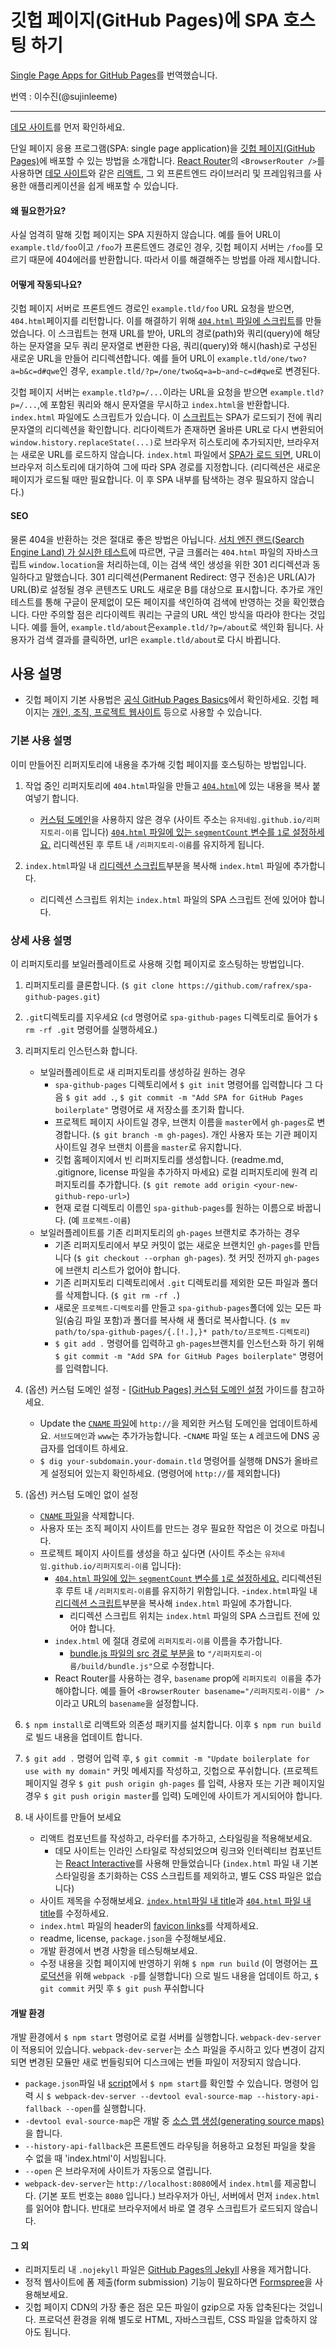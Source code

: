 # 깃헙 페이지(GitHub Pages)에 SPA 호스팅 하기

[Single Page Apps for GitHub Pages](https://github.com/rafrex/spa-github-pages)를 번역했습니다. 

번역 : 이수진(@sujinleeme)

----

[데모 사이트][liveExample]를 먼저 확인하세요.  
 
 단일 페이지 응용 프로그램(SPA: single page application)을 [깃헙 페이지(GitHub Pages)][ghPagesOverview]에 배포할 수 있는 방법을 소개합니다. [React Router][reactRouter]의 `<BrowserRouter />`를 사용하면 [데모 사이트][liveExample]와 같은 [리액트][react], 그 외 프론트엔드 라이브러리 및 프레임워크를 사용한 애플리케이션을 쉽게 배포할 수 있습니다.

#### 왜 필요한가요?
사실 엄격히 말해 깃헙 페이지는 SPA 지원하지 않습니다. 예를 들어 URL이 `example.tld/foo`이고 `/foo`가 프론트엔드 경로인 경우, 깃헙 페이지 서버는 `/foo`를 모르기 때문에 404에러를 반환합니다. 따라서 이를 해결해주는 방법를 아래 제시합니다. 

#### 어떻게 작동되나요?
깃헙 페이지 서버로 프론트엔드 경로인 `example.tld/foo` URL 요청을 받으면, `404.html`페이지를 리턴합니다. 이를 해결하기 위해 [`404.html` 파일에 스크립트][404html]를 만들었습니다. 이 스크립트는 현재 URL를 받아, URL의 경로(path)와 쿼리(query)에 해당하는 문자열을 모두 쿼리 문자열로 변환한 다음, 쿼리(query)와 해시(hash)로 구성된 새로운 URL을 만들어 리디렉션합니다. 예를 들어 URL이 `example.tld/one/two?a=b&c=d#qwe`인 경우, `example.tld/?p=/one/two&q=a=b~and~c=d#qwe`로 변경된다.

깃헙 페이지 서버는 `example.tld?p=/...`이라는 URL을 요청을 받으면 `example.tld?p=/...`,에 포함된 쿼리와 해시 문자열을 무시하고 `index.html`을 반환합니다. `index.html` 파일에도 스크립트가 있습니다. 이 [스크립트][indexHtmlScript]는 SPA가 로드되기 전에 쿼리 문자열의 리디렉션을 확인합니다. 리다이렉트가 존재하면 올바른 URL로 다시 변환되어 `window.history.replaceState(...)`로 브라우저 히스토리에 추가되지만, 브라우저는 새로운 URL를 로드하지 않습니다. `index.html` 파일에서 [SPA가 로드 되면][indexHtmlSPA], URL이 브라우저 히스토리에 대기하여 그에 따라 SPA 경로를 지정합니다. (리디렉션은 새로운 페이지가 로드될 때만 필요합니다. 이 후 SPA 내부를 탐색하는 경우 필요하지 않습니다.)

#### SEO  
물론 404을 반환하는 것은 절대로 좋은 방법은 아닙니다. [서치 엔진 랜드(Search Engine Land) 가 실시한 테스트][seoLand]에 따르면, 구글 크롤러는 `404.html` 파일의 자바스크립트 `window.location`을 처리하는데, 이는 검색 색인 생성을 위한 301 리디렉션과 동일하다고 말했습니다. 301 리디렉션(Permanent Redirect: 영구 전송)은 URL(A)가 URL(B)로 설정될 경우 콘텐츠도 URL도 새로운 B를 대상으로 표시합니다. 추가로 개인 테스트를 통해 구글이 문제없이 모든 페이지를 색인하여 검색에 반영하는 것을 확인했습니다. 다만 주의할 점은 리다이렉트 쿼리는 구글의 URL 색인 방식을 따라야 한다는 것입니다. 예를 들어, `example.tld/about`은`example.tld/?p=/about`로 색인화 됩니다. 사용자가 검색 결과를 클릭하면, url은 `example.tld/about`로 다시 바뀝니다.


## 사용 설명
* 깃헙 페이지 기본 사용법은 [공식 GitHub Pages Basics][ghPagesBasics]에서 확인하세요. 깃헙 페이지는 [개인, 조직, 프로젝트 웹사이트][ghPagesTypes] 등으로 사용할 수 있습니다.

### **기본 사용 설명** 
  이미 만들어진 리퍼지토리에 내용을 추가해 깃헙 페이지를 호스팅하는 방법입니다.
  
  1. 작업 중인 리퍼지토리에 `404.html`파일을 만들고 [`404.html`][404html]에 있는 내용을 복사 붙여넣기 합니다.
      - [커스텀 도메인][customDomain]을 사용하지 않은 경우  (사이트 주소는 `유저네임.github.io/리퍼지토리-이름` 입니다) [`404.html` 파일에 있는 `segmentCount` 변수를 `1`로 설정하세요.][segmentCount] 리디렉션된 후 루트 내 `/리퍼지토리-이름`를 유지하게 됩니다.
  
  2. `index.html`파일 내 [리디렉션 스크립트][indexHtmlScript]부분을 복사해 `index.html` 파일에 추가합니다.
      - 리디렉션 스크립트 위치는 `index.html` 파일의 SPA 스크립트 전에 있어야 합니다.

### **상세 사용 설명**
  이 리퍼지토리를 보일러플레이트로 사용해 깃헙 페이지로 호스팅하는 방법입니다.
  
  1. 리퍼지토리를 클론합니다. (`$ git clone https://github.com/rafrex/spa-github-pages.git`)
  
  2. `.git`디렉토리를 지우세요 (`cd` 명령어로 `spa-github-pages` 디렉토리로 들어가 `$ rm -rf .git` 명령어를 실행하세요.)
  
  3. 리퍼지토리 인스턴스화 합니다.
      - 보일러플레이트로 새 리퍼지토리를 생성하길 원하는 경우
        - `spa-github-pages` 디렉토리에서 `$ git init` 명령어를 입력합니다 그 다음 `$ git add .`, `$ git commit -m "Add SPA for GitHub Pages boilerplate"` 명령어로 새 저장소를 초기화 합니다.
        - 프로젝트 페이지 사이트일 경우, 브랜치 이름을 `master`에서 `gh-pages`로 변경합니다. (`$ git branch -m gh-pages`). 개인 사용자 또는 기관 페이지 사이트일 경우 브랜치 이름을 `master`로 유지합니다.
        - 깃헙 홈페이지에서 빈 리퍼지토리를 생성합니다. (readme.md, .gitignore, license 파일을 추가하지 마세요) 로컬 리퍼지토리에 원격 리퍼지토리를 추가합니다. (`$ git remote add origin <your-new-github-repo-url>`)
        - 현재 로컬 디렉토리 이름인 `spa-github-pages`를 원하는 이름으로 바꿉니다. (예 `프로젝트-이름`)
      - 보일러플레이트를 기존 리퍼지토리의 `gh-pages` 브랜치로 추가하는 경우
        - 기존 리퍼지토리에서 부모 커밋이 없는 새로운 브랜치인 `gh-pages`를 만듭니다 (`$ git checkout --orphan gh-pages`). 첫 커밋 전까지 `gh-pages`에 브랜치 리스트가 없어야 합니다.
        - 기존 리퍼지토리 디렉토리에서  `.git` 디렉토리를 제외한 모든 파일과 폴더를 삭제합니다. (`$ git rm -rf .`)
        - 새로운 `프로젝트-디렉토리`를 만들고 `spa-github-pages`폴더에 있는 모든 파일(숨김 파일 포함)과 폴더를 복사해 새 폴더로 복사합니다. (`$ mv path/to/spa-github-pages/{.[!.],}* path/to/프로젝트-디렉토리`)
        - `$ git add .` 명령어를 입력하고 `gh-pages`브랜치를 인스턴스화 하기 위해 `$ git commit -m "Add SPA for GitHub Pages boilerplate"` 명령어를 입력합니다.
  
  4. (옵션) 커스텀 도메인 설정 - [[GitHub Pages] 커스텀 도메인 설정][customDomain] 가이드를 참고하세요.
      - Update the  [`CNAME` 파일][cnameFile]에 `http://`을 제외한 커스텀 도메인을 업데이트하세요. `서브도메인`과  `www`는 추가가능합니다.
      -`CNAME` 파일 또는 `A` 레코드에 DNS 공급자를 업데이트 하세요.
      - `$ dig your-subdomain.your-domain.tld` 명령어를 실행해 DNS가 올바르게 설정되어 있는지 확인하세요. (명령어에 `http://`를 제외합니다)
        
  5. (옵션) 커스텀 도메인 없이 설정 
      -  [`CNAME` 파일][cnameFile]을 삭제합니다.
      - 사용자 또는 조직 페이지 사이트를 만드는 경우 필요한 작업은 이 것으로 마칩니다.
      - 프로젝트 페이지 사이트를 생성을 하고 싶다면 (사이트 주소는 `유저네임.github.io/리퍼지토리-이름` 입니다):
        - [`404.html` 파일에 있는 `segmentCount` 변수를 `1`로 설정하세요.][segmentCount] 리디렉션된 후 루트 내 `/리퍼지토리-이름`를 유지하기 위함입니다.
        -`index.html`파일 내 [리디렉션 스크립트][indexHtmlScript]부분을 복사해 `index.html` 파일에 추가합니다.
          - 리디렉션 스크립트 위치는 `index.html` 파일의 SPA 스크립트 전에 있어야 합니다.
        - `index.html` 에 절대 경로에 `리퍼지토리-이름` 이름을 추가합니다.
          - [bundle.js 파일의 src 경로 부분을][indexHtmlSPA] to `"/리퍼지토리-이름/build/bundle.js"`으로 수정합니다.
        - React Router를 사용하는 경우, `basename` prop에  `리퍼지토리 이름`을 추가해야합니다. 예를 들어 `<BrowserRouter basename="/리퍼지토리-이름" />` 이라고 URL의 `basename`을 설정합니다.
  
  6. `$ npm install`로 리액트와 의존성 패키지를 설치합니다. 이후 `$ npm run build`로 빌드 내용을 업데이트 합니다.
  
  7. `$ git add .` 명령어 입력 후, `$ git commit -m "Update boilerplate for use with my domain"` 커밋 메세지를 작성하고, 깃헙으로 푸쉬합니다. (프로젝트 페이지일 경우 `$ git push origin gh-pages` 를 입력, 사용자 또는 기관 페이지일 경우 `$ git push origin master`를 입력) 도메인에 사이트가 게시되어야 합니다.
  
  8. 내 사이트를 만들어 보세요
      - 리액트 컴포넌트를 작성하고, 라우터를 추가하고, 스타일링을 적용해보세요.
        - 데모 사이트는 인라인 스타일로 작성되었으며 링크와 인터렉티브 컴포넌트는 [React Interactive][reactInteractive]를 사용해 만들었습니다 (`index.html` 파일 내 기본 스타일링을 초기화하는 CSS 스크립트를 제외하고, 별도 CSS 파일은 없습니다)
      - 사이트 제목을 수정해보세요. [`index.html`파일 내 title][indexHtmlTitle]과 [ `404.html` 파일 내  title][404htmlTitle]를 수정하세요.
      - `index.html` 파일의 header의 [favicon links][favicon]를 삭제하세요.
      - readme, license, `package.json`을 수정해보세요.
      - 개발 환경에서 변경 사항을 테스팅해보세요.
      - 수정 내용을 깃헙 페이지에 반영하기 위해 `$ npm run build` (이 명령어는 [프로덕션][webpackProduction]을 위해 `webpack -p`를 실행합니다) 으로 빌드 내용을 업데이트 하고, `$ git commit` 커밋 후 `$ git push` 푸쉬합니다

#### 개발 환경
개발 환경에서 `$ npm start` 명령어로 로컬 서버를 실행합니다. `webpack-dev-server`이 적용되어 있습니다. `webpack-dev-server`는 소스 파일을 주시하고 있다 변경이 감지되면 변경된 모듈만 새로 번들링되어 디스크에는 번들 파일이 저장되지 않습니다. 
  - `package.json`파일 내 [script][startScript]에서 `$ npm start`를 확인할 수 있습니다. 명령어 입력 시 `$ webpack-dev-server --devtool eval-source-map --history-api-fallback --open`를 실행합니다.
  - `-devtool eval-source-map`은 개발 중 [소스 맵 생성(generating source maps)][webpackDevtool]을 합니다.
  - `--history-api-fallback`은 프론트엔드 라우팅을 허용하고 요청된 파일을 찾을 수 없을 때 'index.html'이 서빙됩니다.
  - `--open` 은 브라우저에 사이트가 자동으로 열립니다.
- `webpack-dev-server`는 `http://localhost:8080`에서  `index.html`를 제공합니다. (기본 포트 번호는 `8080` 입니다.) 브라우저가 아닌, 서버에서 먼저 `index.html`를 읽어야 합니다. 반대로 브라우저에서 바로 열 경우 스크립트가 로드되지 않습니다.

#### 그 외
- 리퍼지토리 내 `.nojekyll` 파일은 [GitHub Pages의 Jekyll][nojekyll] 사용을 제거합니다.
- 정적 웹사이트에 폼 제출(form submission) 기능이 필요하다면 [Formspree][formspree]을 사용해보세요.
- 깃헙 페이지 CDN의 가장 좋은 점은 모든 파일이 gzip으로 자동 압축된다는 것입니다. 프로덕션 환경을 위해 별도로 HTML, 자바스크립트, CSS 파일을 압축하지 않아도 됩니다.


<!-- links to within repo -->
[404html]: https://github.com/rafrex/spa-github-pages/blob/gh-pages/404.html
[segmentCount]: https://github.com/rafrex/spa-github-pages/blob/gh-pages/404.html#L26
[indexHtmlScript]: https://github.com/rafrex/spa-github-pages/blob/gh-pages/index.html#L58
[indexHtmlSPA]: https://github.com/rafrex/spa-github-pages/blob/gh-pages/index.html#L94
[cnameFile]: https://github.com/rafrex/spa-github-pages/blob/gh-pages/CNAME
[indexHtmlTitle]: https://github.com/rafrex/spa-github-pages/blob/gh-pages/index.html#L6
[404htmlTitle]: https://github.com/rafrex/spa-github-pages/blob/gh-pages/404.html#L5
[favicon]: https://github.com/rafrex/spa-github-pages/blob/gh-pages/index.html#L34
[startScript]: https://github.com/rafrex/spa-github-pages/blob/gh-pages/package.json#L6

<!-- links to github docs -->
[ghPagesOverview]: https://pages.github.com/
[ghPagesBasics]: https://help.github.com/categories/github-pages-basics/
[ghPagesTypes]: https://help.github.com/articles/user-organization-and-project-pages/
[customDomain]: https://help.github.com/articles/quick-start-setting-up-a-custom-domain/
[nojekyll]: https://help.github.com/articles/files-that-start-with-an-underscore-are-missing/

<!-- other links -->
[liveExample]: http://spa-github-pages.rafrex.com
[react]: https://github.com/facebook/react
[reactRouter]: https://github.com/ReactTraining/react-router
[seoLand]: http://searchengineland.com/tested-googlebot-crawls-javascript-heres-learned-220157
[webpackProduction]: https://webpack.js.org/guides/production-build/#the-automatic-way
[webpackDevtool]: https://webpack.js.org/configuration/devtool/
[reactInteractive]: https://github.com/rafrex/react-interactive
[formspree]: http://formspree.io/
